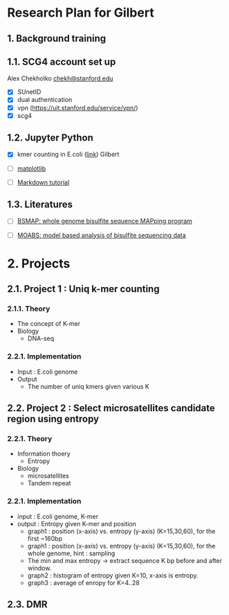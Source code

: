 # Research Plan for Gilbert

## 1. Background training

## 1.1. SCG4 account set up
Alex Chekholko <chekh@stanford.edu>

- [x] SUnetID
- [x] dual authentication
- [x] vpn (https://uit.stanford.edu/service/vpn/)
- [x] scg4

## 1.2. Jupyter Python
- [x] kmer counting in E.coli (<a href="K-mer Counting.ipynb">link</a>) Gilbert
- [ ] [matplotlib](http://matplotlib.org/users/pyplot_tutorial.html)
- [ ] [Markdown tutorial](https://github.com/adam-p/markdown-here/wiki/Markdown-Cheatsheet)


## 1.3. Literatures
- [ ] [BSMAP: whole genome bisulfite sequence MAPping program](https://bmcbioinformatics.biomedcentral.com/articles/10.1186/1471-2105-10-232)
- [ ] [MOABS: model based analysis of bisulfite sequencing data](https://genomebiology.biomedcentral.com/articles/10.1186/gb-2014-15-2-r38)


# 2. Projects

## 2.1. Project 1 : Uniq k-mer counting
### 2.1.1. Theory
* The concept of K-mer
* Biology
  * DNA-seq
  
### 2.2.1. Implementation
* Input : E.coli genome
* Output 
  * The number of uniq kmers given various K

## 2.2. Project 2 : Select microsatellites candidate region using entropy 
### 2.2.1. Theory
* Information thoery
  * Entropy
* Biology
  * microsatellites
  * Tandem repeat

### 2.2.1. Implementation
* input : E.coli genome, K-mer
* output : Entropy given K-mer and position
  * graph1 : position (x-axis) vs. entropy (y-axis) (K=15,30,60), for the first ~160bp
  * graph1 : position (x-axis) vs. entropy (y-axis) (K=15,30,60), for the whole genome, hint : sampling
  * The min and max entropy -> extract sequence K bp before and after window.
  * graph2 : histogram of entropy given K=10, x-axis is entropy.
  * graph3 : average of enropy for K=4..28

## 2.3. DMR


